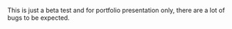 This is just a beta test and for portfolio presentation only, there are a lot of bugs to be expected.
